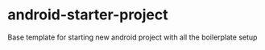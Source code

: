 # android-starter-project
Base template for starting new android project with all the boilerplate setup
